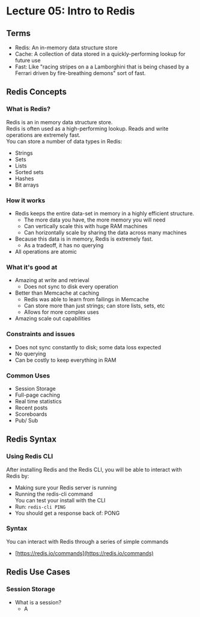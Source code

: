# Lecture 05: Intro to Redis

## Terms

- Redis: An in-memory data structure store
- Cache: A collection of data stored in a quickly-performing lookup for future use
- Fast: Like "racing stripes on a a Lamborghini that is being chased by a Ferrari driven by fire-breathing demons" sort of fast.

## Redis Concepts

### What is Redis?

Redis is an in memory data structure store.  
Redis is often used as a high-performing lookup. Reads and write operations are extremely fast.  
You can store a number of data types in Redis:

- Strings
- Sets
- Lists
- Sorted sets
- Hashes
- Bit arrays

### How it works

- Redis keeps the entire data-set in memory in a highly efficient structure.
  - The more data you have, the more memory you will need
  - Can vertically scale this with huge RAM machines
  - Can horizontally scale by sharing the data across many machines
- Because this data is in memory, Redis is extremely fast.
  - As a tradeoff, it has no querying
- All operations are atomic

### What it's good at

- Amazing at write and retrieval
  - Does not sync to disk every operation
- Better than Memcache at caching
  - Redis was able to learn from failings in Memcache
  - Can store more than just strings; can store lists, sets, etc
  - Allows for more complex uses
- Amazing scale out capabilities

### Constraints and issues

- Does not sync constantly to disk; some data loss expected
- No querying
- Can be costly to keep everything in RAM

### Common Uses

- Session Storage
- Full-page caching
- Real time statistics
- Recent posts
- Scoreboards
- Pub/ Sub

## Redis Syntax

### Using Redis CLI

After installing Redis and the Redis CLI, you will be able to interact with Redis by:

- Making sure your Redis server is running
- Running the redis-cli command  
  You can test your install with the CLI
- Run: `redis-cli PING`
- You should get a response back of: PONG

### Syntax

You can interact with Redis through a series of simple commands

- [https://redis.io/commands](https://redis.io/commands)

## Redis Use Cases

### Session Storage

- What is a session?
  - A
